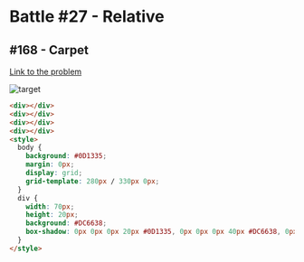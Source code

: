 # Battle #27 - Relative

## #168 - Carpet

[Link to the problem](https://cssbattle.dev/play/168)

![target](https://cssbattle.dev/targets/168.png)


```html
<div></div>
<div></div>
<div></div>
<div></div>
<style>
  body {
    background: #0D1335;
    margin: 0px;
    display: grid;
    grid-template: 280px / 330px 0px;
  }
  div {
    width: 70px;
    height: 20px;
    background: #DC6638;
    box-shadow: 0px 0px 0px 20px #0D1335, 0px 0px 0px 40px #DC6638, 0px 0px 0px 60px #0D1335, 0px 0px 0px 80px #DC6638, 0px 0px 0px 100px #0D1335, 0px 0px 0px 120px #DC6638;
  }
</style>
```

